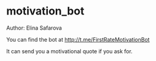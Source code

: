 # motivation_bot

Author: Elina Safarova

You can find the bot at http://t.me/FirstRateMotivationBot

It can send you a motivational quote if you ask for.

